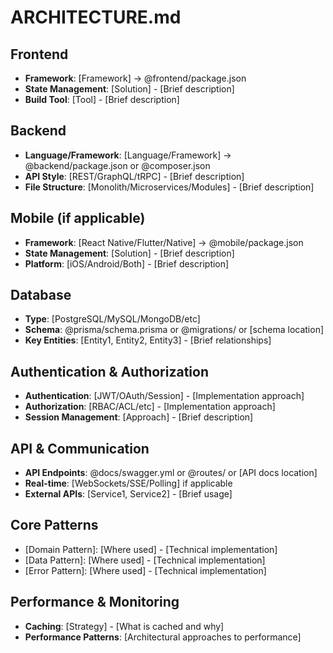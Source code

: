# ARCHITECTURE.md

<!--
IMPORTANT: THOSE ARE RULES FOR AI, DO NOT USE THOSE INTO FILLED TEMPLATE.

- FOCUS: Technology choices, patterns, architectural decisions, include config path
- EXCLUDE: Detailed configurations, deployment specifics, code organization
- EXAMPLES: Next.js for frontend, PostgreSQL database, REST API design, Authentication flow
- NEVER INCLUDE: Why choices were made, deployment details, naming conventions
-->

## Frontend

- **Framework**: [Framework] → @frontend/package.json
- **State Management**: [Solution] - [Brief description]
- **Build Tool**: [Tool] - [Brief description]

## Backend

- **Language/Framework**: [Language/Framework] → @backend/package.json or @composer.json
- **API Style**: [REST/GraphQL/tRPC] - [Brief description]
- **File Structure**: [Monolith/Microservices/Modules] - [Brief description]

## Mobile (if applicable)

- **Framework**: [React Native/Flutter/Native] → @mobile/package.json
- **State Management**: [Solution] - [Brief description]
- **Platform**: [iOS/Android/Both] - [Brief description]

## Database

- **Type**: [PostgreSQL/MySQL/MongoDB/etc]
- **Schema**: @prisma/schema.prisma or @migrations/ or [schema location]
- **Key Entities**: [Entity1, Entity2, Entity3] - [Brief relationships]

## Authentication & Authorization

- **Authentication**: [JWT/OAuth/Session] - [Implementation approach]
- **Authorization**: [RBAC/ACL/etc] - [Implementation approach]
- **Session Management**: [Approach] - [Brief description]

## API & Communication

- **API Endpoints**: @docs/swagger.yml or @routes/ or [API docs location]
- **Real-time**: [WebSockets/SSE/Polling] if applicable
- **External APIs**: [Service1, Service2] - [Brief usage]

## Core Patterns

- [Domain Pattern]: [Where used] - [Technical implementation]
- [Data Pattern]: [Where used] - [Technical implementation]
- [Error Pattern]: [Where used] - [Technical implementation]

## Performance & Monitoring

- **Caching**: [Strategy] - [What is cached and why]
- **Performance Patterns**: [Architectural approaches to performance]
